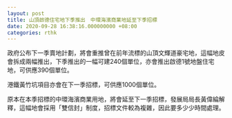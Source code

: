 ```yaml
---
layout: post
title: 山頂啟德住宅地下季推出　中環海濱商業地延至下季招標
date: 2020-09-28 16:38:16.000000000 +08:00
categories: rthk
---
```


政府公布下一季賣地計劃，將會重推曾在前年流標的山頂文輝道豪宅地，這幅地皮會拆成兩幅推出，下季推出的一幅可建240個單位，亦會推出啟德1號地盤住宅地，可供應390個單位。

港鐵黃竹坑項目亦會在下一季招標，可供應1000個單位。

原本在本季招標的中環海濱商業用地，將會延至下一季招標，發展局局長黃偉綸解釋，這幅地會採用「雙信封」制度，招標文件較為複雜，因此要多少少時間處理。
